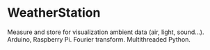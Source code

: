 # WeatherStation
Measure and store for visualization ambient data (air, light, sound...). Arduino, Raspberry Pi. Fourier transform. Multithreaded Python.
